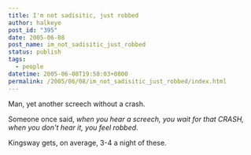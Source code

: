 ```yaml
---
title: I'm not sadisitic, just robbed
author: halkeye
post_id: "395"
date: 2005-06-08
post_name: im_not_sadisitic_just_robbed
status: publish
tags:
  - people
datetime: 2005-06-08T19:50:03+0800
permalink: /2005/06/08/im_not_sadisitic_just_robbed/index.html
---
```


Man, yet another screech without a crash.

Someone once said, _when you hear a screech, you wait for that CRASH, when you don't hear it, you feel robbed_.

Kingsway gets, on average, 3-4 a night of these.
